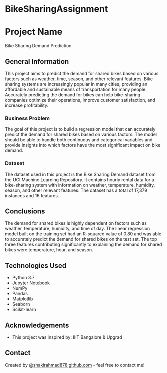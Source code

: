 # BikeSharingAssignment
# Project Name
Bike Sharing Demand Prediction

## General Information
This project aims to predict the demand for shared bikes based on various factors such as weather, time, season, and other relevant features. Bike sharing systems are increasingly popular in many cities, providing an affordable and sustainable means of transportation for many people. Accurately predicting the demand for bikes can help bike-sharing companies optimize their operations, improve customer satisfaction, and increase profitability.

### Business Problem
The goal of this project is to build a regression model that can accurately predict the demand for shared bikes based on various factors. The model should be able to handle both continuous and categorical variables and provide insights into which factors have the most significant impact on bike demand.

### Dataset
The dataset used in this project is the Bike Sharing Demand dataset from the UCI Machine Learning Repository. It contains hourly rental data for a bike-sharing system with information on weather, temperature, humidity, season, and other relevant features. The dataset has a total of 17,379 instances and 16 features.

## Conclusions
The demand for shared bikes is highly dependent on factors such as weather, temperature, humidity, and time of day.
The linear regression model built on the training set had an R-squared value of 0.80 and was able to accurately predict the demand for shared bikes on the test set.
The top three features contributing significantly to explaining the demand for shared bikes were temperature, hour, and season.
## Technologies Used
- Python 3.7
- Jupyter Notebook
- NumPy
- Pandas
- Matplotlib
- Seaborn
- Scikit-learn

## Acknowledgements
- This project was inspired by: IIIT Bangalore & Upgrad


## Contact
Created by [@shakirahmad878.github.com](https://github.com/shakirahmad878) - feel free to contact me!
